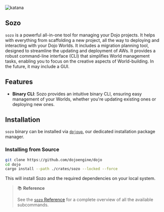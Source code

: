 ![katana](/sozo-icon-word.png)

## Sozo

`sozo` is a powerful all-in-one tool for managing your Dojo projects. It helps with everything from scaffolding a new project, all the way to deploying and interacting with your Dojo Worlds. It includes a migration planning tool, designed to streamline the updating and deployment of AWs. It provides a robust command-line interface (CLI) that simplifies World management tasks, enabling you to focus on the creative aspects of World-building. In the future, it may include a GUI.

## Features

- **Binary CLI**: Sozo provides an intuitive binary CLI, ensuring easy management of your Worlds, whether you're updating existing ones or deploying new ones.

## Installation

`sozo` binary can be installed via [`dojoup`](/getting-started/quick-start.md), our dedicated installation package manager.

### Installing from Source

```sh
git clone https://github.com/dojoengine/dojo
cd dojo
cargo install --path ./crates/sozo --locked --force
```

This will install Sozo and the required dependencies on your local system.

> 📚 **Reference**
>
> See the [`sozo` Reference](./reference.md) for a complete overview of all the available subcommands.
